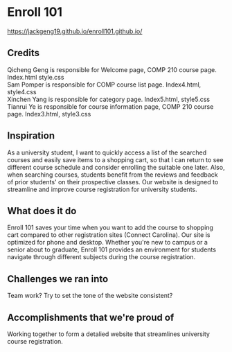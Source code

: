 # Enroll 101
<!-- Hi there. -->
<a href="https://jackgeng19.github.io/enroll101.github.io/">https://jackgeng19.github.io/enroll101.github.io/</a>

<h2>Credits</h2>
Qicheng Geng is responsible for Welcome page, COMP 210 course page. Index.html style.css<br>
Sam Pomper is responsible for COMP course list page. Index4.html, style4.css<br>
Xinchen Yang is responsible for category page. Index5.html, style5.css<br>
Tianrui Ye is responsible for course information page, COMP 210 course page. Index3.html, style3.css<br> 

<h2>Inspiration</h2>
As a university student, I want to quickly access a list of the searched courses and easily save items to a shopping
cart, so that I can return to see different course schedule and consider enrolling the suitable one later. Also, when searching courses, students benefit from the reviews and feedback of prior students' on their prospective classes. Our website is designed to streamline and improve course registration for university students. 

<h2>What does it do</h2>
Enroll 101 saves your time when you want to add the course to shopping cart compared to other registration sites (Connect Carolina). Our site is optimized for phone and desktop. Whether you're new to campus or a senior about to graduate, Enroll 101 provides an environment for students navigate through different subjects during the course registration. 

<h2>Challenges we ran into</h2>
Team work? Try to set the tone of the website consistent?

<h2>Accomplishments that we're proud of</h2>
Working together to form a detalied website that streamlines university course registration.

